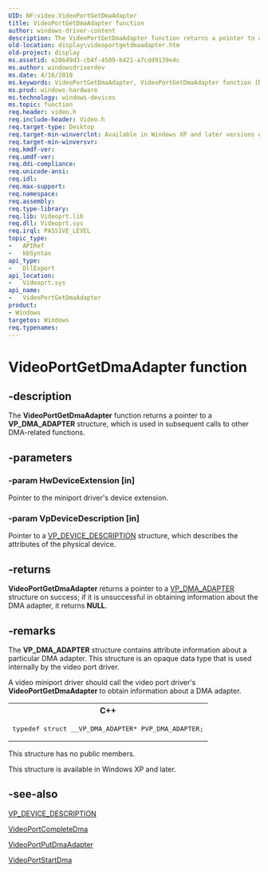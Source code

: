 ```yaml
---
UID: NF:video.VideoPortGetDmaAdapter
title: VideoPortGetDmaAdapter function
author: windows-driver-content
description: The VideoPortGetDmaAdapter function returns a pointer to a VP_DMA_ADAPTER structure, which is used in subsequent calls to other DMA-related functions.
old-location: display\videoportgetdmaadapter.htm
old-project: display
ms.assetid: e28649d3-cb4f-4589-b421-a7cdd9139e4c
ms.author: windowsdriverdev
ms.date: 4/16/2018
ms.keywords: VideoPortGetDmaAdapter, VideoPortGetDmaAdapter function [Display Devices], VideoPort_Functions_a45601ab-cd5a-4aed-95ec-731f09b175a4.xml, display.videoportgetdmaadapter, video/VideoPortGetDmaAdapter
ms.prod: windows-hardware
ms.technology: windows-devices
ms.topic: function
req.header: video.h
req.include-header: Video.h
req.target-type: Desktop
req.target-min-winverclnt: Available in Windows XP and later versions of the Windows operating systems.
req.target-min-winversvr: 
req.kmdf-ver: 
req.umdf-ver: 
req.ddi-compliance: 
req.unicode-ansi: 
req.idl: 
req.max-support: 
req.namespace: 
req.assembly: 
req.type-library: 
req.lib: Videoprt.lib
req.dll: Videoprt.sys
req.irql: PASSIVE_LEVEL
topic_type:
-	APIRef
-	kbSyntax
api_type:
-	DllExport
api_location:
-	Videoprt.sys
api_name:
-	VideoPortGetDmaAdapter
product:
- Windows
targetos: Windows
req.typenames: 
---
```


# VideoPortGetDmaAdapter function


## -description


The <b>VideoPortGetDmaAdapter</b> function returns a pointer to a <b>VP_DMA_ADAPTER</b> structure, which is used in subsequent calls to other DMA-related functions.


## -parameters




### -param HwDeviceExtension [in]

Pointer to the miniport driver's device extension.


### -param VpDeviceDescription [in]

Pointer to a <a href="https://msdn.microsoft.com/library/windows/hardware/ff570569">VP_DEVICE_DESCRIPTION</a> structure, which describes the attributes of the physical device.


## -returns



<b>VideoPortGetDmaAdapter</b> returns a pointer to a <a href="https://msdn.microsoft.com/library/windows/hardware/ff570570">VP_DMA_ADAPTER</a> structure on success; if it is unsuccessful in obtaining information about the DMA adapter, it returns <b>NULL</b>.




## -remarks



The <b>VP_DMA_ADAPTER</b> structure contains attribute information about a particular DMA adapter. This structure is an opaque data type that is used internally by the video port driver.

A video miniport driver should call the video port driver's <b>VideoPortGetDmaAdapter</b> to obtain information about a DMA adapter.


<div class="code"><span codelanguage="ManagedCPlusPlus"><table>
<tr>
<th>C++</th>
</tr>
<tr>
<td>
<pre>typedef struct __VP_DMA_ADAPTER* PVP_DMA_ADAPTER;
</pre>
</td>
</tr>
</table></span></div>


This structure has no public members.

This structure is available in Windows XP and later.




## -see-also




<a href="https://msdn.microsoft.com/library/windows/hardware/ff570569">VP_DEVICE_DESCRIPTION</a>



<a href="https://msdn.microsoft.com/library/windows/hardware/ff570286">VideoPortCompleteDma</a>



<a href="https://msdn.microsoft.com/library/windows/hardware/ff570335">VideoPortPutDmaAdapter</a>



<a href="https://msdn.microsoft.com/library/windows/hardware/ff570369">VideoPortStartDma</a>
 

 

